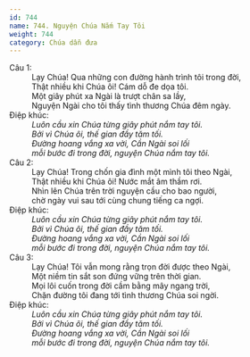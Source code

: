 ```yaml
---
id: 744
name: 744. Nguyện Chúa Nắm Tay Tôi
weight: 744
category: Chúa dẫn đưa
---
```

<dl><dt>Câu 1:</dt><dd data-verse="1">Lạy Chúa! Qua những con đường hành trình tôi trong đời, <br/>Thật nhiều khi Chúa ôi! Cám dỗ đe dọa tôi. <br/>Một giây phút xa Ngài là trượt chân sa lầy, <br/>Nguyện Ngài cho tôi thấy tình thương Chúa đêm ngày. </dd><dt>Điệp khúc:</dt><dd data-chorus="1"><em>Luôn cầu xin Chúa từng giây phút nắm tay tôi. <br/>Bởi vì Chúa ôi, thế gian đầy tăm tối. <br/>Đường hoang vắng xa vời, Cần Ngài soi lối <br/>mỗi bước đi trong đời, nguyện Chúa nắm tay tôi. </em></dd><dt>Câu 2:</dt><dd data-verse="2">Lạy Chúa! Trong chốn gia đình một mình tôi theo Ngài, <br/>Thật nhiều khi Chúa ôi! Nước mắt âm thầm rơi. <br/>Nhìn lên Chúa trên trời nguyện cầu cho bao người, <br/>chờ ngày vui sau tới cùng chung tiếng ca ngợi. </dd><dt>Điệp khúc:</dt><dd data-chorus="1"><em>Luôn cầu xin Chúa từng giây phút nắm tay tôi. <br/>Bởi vì Chúa ôi, thế gian đầy tăm tối. <br/>Đường hoang vắng xa vời, Cần Ngài soi lối <br/>mỗi bước đi trong đời, nguyện Chúa nắm tay tôi. </em></dd><dt>Câu 3:</dt><dd data-verse="3">Lạy Chúa! Tôi vẫn mong rằng trọn đời được theo Ngài, <br/>Một niềm tin sắt son đứng vững trên thời gian. <br/>Mọi lôi cuốn trong đời cầm bằng mây ngang trời, <br/>Chặn đường tôi đang tới tình thương Chúa soi ngời. </dd><dt>Điệp khúc:</dt><dd data-chorus="1"><em>Luôn cầu xin Chúa từng giây phút nắm tay tôi. <br/>Bởi vì Chúa ôi, thế gian đầy tăm tối. <br/>Đường hoang vắng xa vời, Cần Ngài soi lối <br/>mỗi bước đi trong đời, nguyện Chúa nắm tay tôi. </em></dd></dl>
